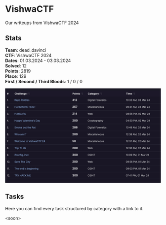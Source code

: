 # VishwaCTF

Our writeups from VishwaCTF 2024
## Stats

**Team**: dead_davinci <br>
**CTF**: VishwaCTF 2024 <br>
**Dates**: 01.03.2024 - 03.03.2024 <br>
**Solved**: 12 <br>
**Points**: 2819 <br>
**Place**: 129 <br>
**First / Second / Third Bloods**: 1 / 0 / 0 <br>

![](assets/vishwa-results.png)

## Tasks

Here you can find every task structured by category with a link to it.

\<soon>